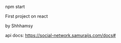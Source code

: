 npm start

First project on react

by Shhhamsy


api docs: https://social-network.samuraijs.com/docs#
